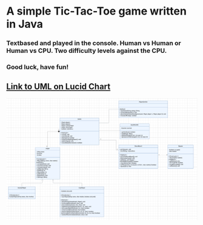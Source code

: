 # A simple Tic-Tac-Toe game written in Java

### Textbased and played in the console. Human vs Human or Human vs CPU. Two difficulty levels against the CPU. 
### Good luck, have fun!

##  [Link to UML on Lucid Chart](https://lucid.app/lucidchart/41bd1b6f-a535-44e4-acbf-c95a3e2dd9d9/view?page=0_0&invitationId=inv_35e8946d-5674-4071-98e1-32b6bc3dea9d#)

![A screenshot of the UML](img.png)